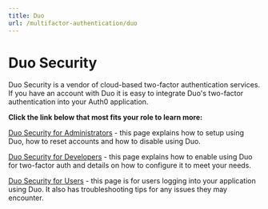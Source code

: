 ```yaml
---
title: Duo
url: /multifactor-authentication/duo
---
```


# Duo Security

Duo Security is a vendor of cloud-based two-factor authentication services. If you have an account with Duo it is easy to integrate Duo's two-factor authentication into your Auth0 application.

**Click the link below that most fits your role to learn more:**

[Duo Security for Administrators](/multifactor-authentication/duo/admin-guide) - this page explains how to setup using Duo, how to reset accounts and how to disable using Duo.

[Duo Security for Developers](/multifactor-authentication/duo/dev-guide) - this page explains how to enable using Duo for two-factor auth and details on how to configure it to meet your needs.

[Duo Security for Users](/multifactor-authentication/duo/user-guide) - this page is for users logging into your application using Duo. It also has troubleshooting tips for any issues they may encounter.
